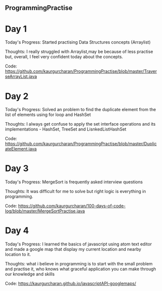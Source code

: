 ## ProgrammingPractise
# Day 1
Today's Progress: Started practising Data Structures concepts (Arraylist)

Thoughts: I really struggled with Arraylist,may be because of less practise but, overall, I feel very confident today about the concepts.

Code: https://github.com/kaurgurcharan/ProgrammingPractise/blob/master/TraverseArrayList.java

# Day 2
Today's Progress: Solved an problem to find the duplicate element from the list of elements using for loop and HashSet

Thoughts: I always get confuse to apply the set interface operations and its implementations - HashSet, TreeSet and LisnkedListHashSet 

Code: https://github.com/kaurgurcharan/ProgrammingPractise/blob/master/DuplicateElement.java

# Day 3
Today's Progress: MergeSort is frequently asked interview questions

Thoughts: It was difficult for me to solve but right logic is everything in programming. 

Code: https://github.com/kaurgurcharan/100-days-of-code-log/blob/master/MergeSortPractise.java

# Day 4 
Today's Progress: I learned the basics of javascript using atom text editor and made a google map that display my current location and nearby location to it.

Thoughts: what i believe in programming is to start with the small problem and practise it, who knows what graceful application you can make through our knowledge and skills

Code: https://kaurgurcharan.github.io/javascriptAPI-googlemaps/
